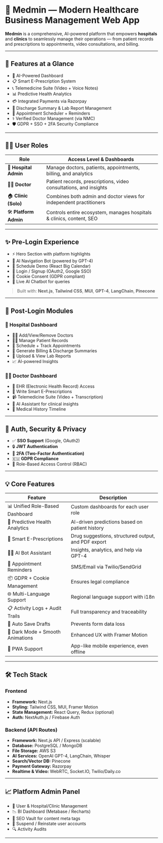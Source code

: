 # 🏥 Medmin — Modern Healthcare Business Management Web App

**Medmin** is a comprehensive, AI-powered platform that empowers **hospitals** and **clinics** to seamlessly manage their operations — from patient records and prescriptions to appointments, video consultations, and billing.

---

## 🚀 Features at a Glance

- 🧠 AI-Powered Dashboard
- 📋 Smart E-Prescription System
- 📞 Telemedicine Suite (Video + Voice Notes)
- 📊 Predictive Health Analytics
- 💳 Integrated Payments via Razorpay
- 🧾 Discharge Summary & Lab Report Management
- 📅 Appointment Scheduler + Reminders
- ⚕️ Verified Doctor Management (via NMC)
- 🛡 GDPR + SSO + 2FA Security Compliance

---

## 🧑‍⚕️ User Roles

| Role                | Access Level & Dashboards                                             |
|---------------------|----------------------------------------------------------------------|
| 🏨 **Hospital Admin** | Manage doctors, patients, appointments, billing, and analytics        |
| 👨‍⚕️ **Doctor**         | Patient records, prescriptions, video consultations, and insights   |
| 🏠 **Clinic (Solo)**   | Combines both admin and doctor views for independent practitioners   |
| 🛠 **Platform Admin**  | Controls entire ecosystem, manages hospitals & clinics, content, SEO |

---

## ✨ Pre-Login Experience

- ⚡ Hero Section with platform highlights
- 🧠 AI Navigation Bot (powered by GPT-4)
- 📆 Schedule Demo (React Big Calendar)
- 🔐 Login / Signup (OAuth2, Google SSO)
- 🍪 Cookie Consent (GDPR compliant)
- 💬 Live AI Chatbot for queries

> Built with: **Next.js**, **Tailwind CSS**, **MUI**, **GPT-4**, **LangChain**, **Pinecone**

---

## 🏥 Post-Login Modules

### 🏨 Hospital Dashboard

- 👨‍⚕️ Add/View/Remove Doctors
- 🧑‍💼 Manage Patient Records
- 📅 Schedule + Track Appointments
- 🧾 Generate Billing & Discharge Summaries
- 🧪 Upload & View Lab Reports
- 📈 AI-powered Insights

### 👨‍⚕️ Doctor Dashboard

- 📁 EHR (Electronic Health Record) Access
- 💊 Write Smart E-Prescriptions
- 📹 Telemedicine Suite (Video + Transcription)
- 🧠 AI Assistant for clinical insights
- 📖 Medical History Timeline

---

## 🔐 Auth, Security & Privacy

- ✅ **SSO Support** (Google, OAuth2)
- 🔒 **JWT Authentication**
- 🔐 **2FA (Two-Factor Authentication)**
- 🇪🇺 **GDPR Compliance**
- 👮 Role-Based Access Control (RBAC)

---

## 💡 Core Features

| Feature                             | Description                                                                 |
|-------------------------------------|-----------------------------------------------------------------------------|
| 📊 Unified Role-Based Dashboard     | Custom dashboards for each user role                                        |
| 🧠 Predictive Health Analytics       | AI-driven predictions based on patient history                              |
| 💊 Smart E-Prescriptions            | Drug suggestions, structured output, and PDF export                         |
| 🧑‍💻 AI Bot Assistant               | Insights, analytics, and help via GPT-4                                     |
| 🔔 Appointment Reminders            | SMS/Email via Twilio/SendGrid                                               |
| 📦 GDPR + Cookie Management         | Ensures legal compliance                                                    |
| 🌐 Multi-Language Support           | Regional language support with i18n                                         |
| 📋 Activity Logs + Audit Trails     | Full transparency and traceability                                          |
| 🔄 Auto Save Drafts                 | Prevents form data loss                                                     |
| 🌙 Dark Mode + Smooth Animations   | Enhanced UX with Framer Motion                                              |
| 📲 PWA Support                      | App-like mobile experience, even offline                                    |

---

## 🛠 Tech Stack

### Frontend
- **Framework:** Next.js
- **Styling:** Tailwind CSS, MUI, Framer Motion
- **State Management:** React Query, Redux (optional)
- **Auth:** NextAuth.js / Firebase Auth

### Backend (API Routes)
- **Framework:** Next.js API / Express (scalable)
- **Database:** PostgreSQL / MongoDB
- **File Storage:** AWS S3
- **AI Services:** OpenAI GPT-4, LangChain, Whisper
- **Search/Vector DB:** Pinecone
- **Payment Gateway:** Razorpay
- **Realtime & Video:** WebRTC, Socket.IO, Twilio/Daily.co

---

## 📈 Platform Admin Panel

- 🔐 User & Hospital/Clinic Management
- 📉 BI Dashboard (Metabase / Recharts)
- 📝 SEO Vault for content meta tags
- 🛑 Suspend / Reinstate user accounts
- 🔍 Activity Audits

---
